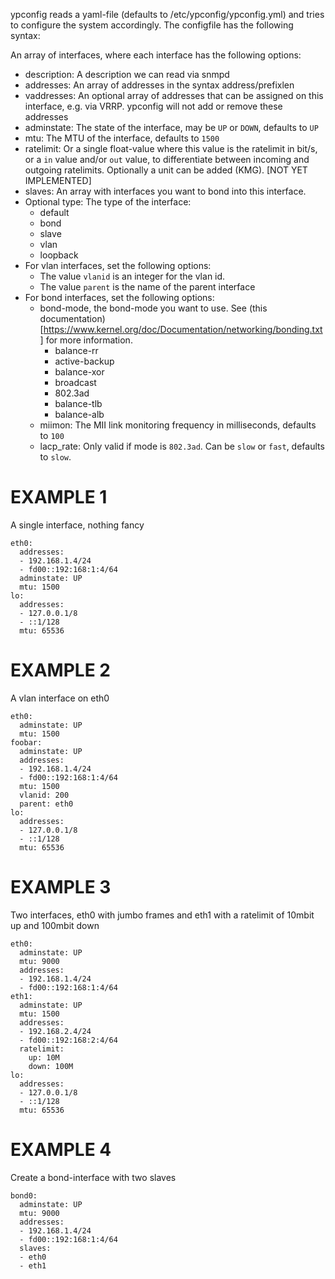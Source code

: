 ypconfig reads a yaml-file (defaults to /etc/ypconfig/ypconfig.yml) and tries to configure the system accordingly. The configfile has the following syntax:

An array of interfaces, where each interface has the following options:
- description:
  A description we can read via snmpd
- addresses:
  An array of addresses in the syntax address/prefixlen
- vaddresses:
  An optional array of addresses that can be assigned on this interface, e.g. via VRRP. ypconfig will not add or remove these addresses
- adminstate:
  The state of the interface, may be ```UP``` or ```DOWN```, defaults to ```UP```
- mtu:
  The MTU of the interface, defaults to ```1500```
- ratelimit:
  Or a single float-value where this value is the ratelimit in bit/s, or a ```in``` value and/or ```out``` value, to differentiate between incoming and outgoing ratelimits. Optionally a unit can be added (KMG). [NOT YET IMPLEMENTED]
- slaves:
  An array with interfaces you want to bond into this interface.
- Optional type:
  The type of the interface:
  - default
  - bond
  - slave
  - vlan
  - loopback
- For vlan interfaces, set the following options:
  - The value ```vlanid``` is an integer for the vlan id.
  - The value ```parent``` is the name of the parent interface
- For bond interfaces, set the following options:
  - bond-mode, the bond-mode you want to use. See (this documentation)[https://www.kernel.org/doc/Documentation/networking/bonding.txt] for more information.
    - balance-rr
    - active-backup
    - balance-xor
    - broadcast
    - 802.3ad
    - balance-tlb
    - balance-alb
  - miimon:
    The MII link monitoring frequency in milliseconds, defaults to ```100```
  - lacp_rate:
    Only valid if mode is ```802.3ad```. Can be ```slow``` or ```fast```, defaults to ```slow```.



EXAMPLE 1
=========

A single interface, nothing fancy

    eth0:
      addresses:
      - 192.168.1.4/24
      - fd00::192:168:1:4/64
      adminstate: UP
      mtu: 1500
    lo:
      addresses:
      - 127.0.0.1/8
      - ::1/128
      mtu: 65536

EXAMPLE 2
=========

A vlan interface on eth0

    eth0:
      adminstate: UP
      mtu: 1500
    foobar:
      adminstate: UP
      addresses:
      - 192.168.1.4/24
      - fd00::192:168:1:4/64
      mtu: 1500
      vlanid: 200
      parent: eth0
    lo:
      addresses:
      - 127.0.0.1/8
      - ::1/128
      mtu: 65536


EXAMPLE 3
=========

Two interfaces, eth0 with jumbo frames and eth1 with a ratelimit of 10mbit up and 100mbit down

    eth0:
      adminstate: UP
      mtu: 9000
      addresses:
      - 192.168.1.4/24
      - fd00::192:168:1:4/64
    eth1:
      adminstate: UP
      mtu: 1500
      addresses:
      - 192.168.2.4/24
      - fd00::192:168:2:4/64
      ratelimit:
        up: 10M
        down: 100M
    lo:
      addresses:
      - 127.0.0.1/8
      - ::1/128
      mtu: 65536

EXAMPLE 4
=========

Create a bond-interface with two slaves

    bond0:
      adminstate: UP
      mtu: 9000
      addresses:
      - 192.168.1.4/24
      - fd00::192:168:1:4/64
      slaves:
      - eth0
      - eth1
